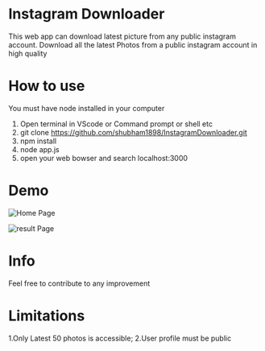 # Instagram Downloader
This web app can download latest picture from any public instagram account.
Download all the latest Photos from a public instagram account in high quality
# How to use
You must have node installed in your computer
1. Open terminal in VScode or Command prompt or shell etc
2. git clone https://github.com/shubham1898/InstagramDownloader.git
3. npm install
4. node app.js
5. open your web bowser and search localhost:3000

# Demo
![Home Page](https://github.com/shubham1898/InstagramDownloader/blob/master/public/homepage.png)


![result Page](https://github.com/shubham1898/InstagramDownloader/blob/master/public/resultpage.png)


# Info
Feel free to contribute to any improvement

# Limitations
1.Only Latest 50 photos is accessible;
2.User profile must be public